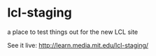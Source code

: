 # lcl-staging
a place to test things out for the new LCL site

See it live: http://learn.media.mit.edu/lcl-staging/

